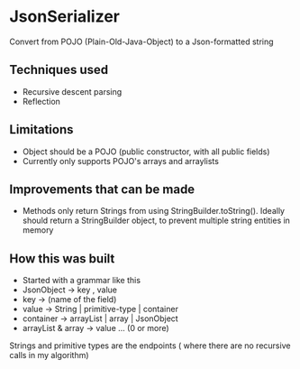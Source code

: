 # JsonSerializer
Convert from POJO (Plain-Old-Java-Object) to a Json-formatted string

## Techniques used
* Recursive descent parsing
* Reflection

## Limitations
* Object should be a POJO (public constructor, with all public fields)
* Currently only supports POJO's arrays and arraylists

## Improvements that can be made
* Methods only return Strings from using StringBuilder.toString(). Ideally should return a StringBuilder object, to prevent multiple string entities in memory

## How this was built
* Started with a grammar like this
* JsonObject -> key , value
* key -> (name of the field)
* value -> String | primitive-type | container
* container -> arrayList | array | JsonObject
* arrayList & array -> value ... (0 or more)

Strings and primitive types are the endpoints ( where there are no recursive calls in my algorithm)

